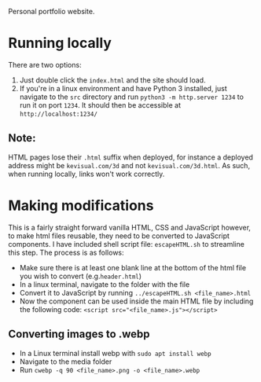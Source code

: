 Personal portfolio website.

# Running locally
There are two options:
 1. Just double click the `index.html` and the site should load.
 2. If you're in a linux environment and have Python 3 installed, just navigate to the `src` directory and run `python3 -m http.server 1234` to run it on port `1234`. It should then be accessible at `http://localhost:1234/`

## Note:
HTML pages lose their `.html` suffix when deployed, for instance a deployed address might be `kevisual.com/3d` and not `kevisual.com/3d.html`. As such, when running locally, links won't work correctly.

# Making modifications
This is a fairly straight forward vanilla HTML, CSS and JavaScript however, to make html files reusable, they need to be converted to JavaScript components. I have included shell script file: `escapeHTML.sh` to streamline this step. The process is as follows:
 - Make sure there is at least one blank line at the bottom of the html file you wish to convert (e.g.`header.html`)
 - In a linux terminal, navigate to the folder with the file
 - Convert it to JavaScript by running `../escapeHTML.sh <file_name>.html`
 - Now the component can be used inside the main HTML file by including the following code: `<script src="<file_name>.js"></script>`

## Converting images to .webp
 - In a Linux terminal install webp with `sudo apt install webp`
 - Navigate to the media folder
 - Run `cwebp -q 90 <file_name>.png -o <file_name>.webp`
